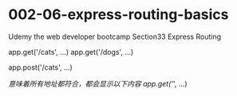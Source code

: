 # 002-06-express-routing-basics

Udemy the web developer bootcamp
Section33 Express Routing

app.get('/cats', ...)
app.get('/dogs', ...)

app.post('/cats', ...)


*意味着所有地址都符合，都会显示以下内容
app.get('*', ...)    